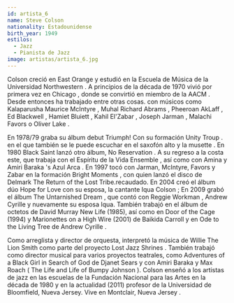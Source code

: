 ```yaml
---
id: artista_6
name: Steve Colson
nationality: Estadounidense
birth_year: 1949
estilos: 
  - Jazz
  - Pianista de Jazz
image: artistas/artista_6.jpg
---
```


Colson creció en East Orange y estudió en la Escuela de Música de la Universidad Northwestern . A principios de la década de 1970 vivió por primera vez en Chicago , donde se convirtió en miembro de la AACM . Desde entonces ha trabajado entre otras cosas. con músicos como Kalaparusha Maurice McIntyre , Muhal Richard Abrams , Pheeroan AkLaff , Ed Blackwell , Hamiet Bluiett , Kahil El'Zabar , Joseph Jarman , Malachi Favors o Oliver Lake .

En 1978/79 graba su álbum debut Triumph! Con su formación Unity Troup . en el que también se le puede escuchar en el saxofón alto y la musette . En 1980 Black Saint lanzó otro álbum, No Reservation . A su regreso a la costa este, que trabaja con el Espíritu de la Vida Ensemble , así como con Amina y Amiri Baraka 's Azul Arca . En 1997 tocó con Jarman, McIntyre, Favors y Zabar en la formación Bright Moments , con quien lanzó el disco de Delmark The Return of the Lost Tribe.recaudado. En 2004 creó el álbum dúo Hope for Love con su esposa, la cantante Iqua Colson ; En 2009 grabó el álbum The Untarnished Dream , que contó con Reggie Workman , Andrew Cyrille y nuevamente su esposa Iqua. También trabajó en el álbum de octetos de David Murray New Life (1985),  así como en Door of the Cage (1994) y Marionettes on a High Wire (2001) de Baikida Carroll y en Ode to the Living Tree de Andrew Cyrille .

Como arreglista y director de orquesta, interpretó la música de Willie The Lion Smith como parte del proyecto Lost Jazz Shrines . También trabajó como director musical para varios proyectos teatrales, como Adventures of a Black Girl in Search of God de Djanet Sears y con Amiri Baraka y Max Roach ( The Life and Life of Bumpy Johnson ). Colson enseñó a los artistas de jazz en las escuelas de la Fundación Nacional para las Artes en la década de 1980 y en la actualidad (2011) profesor de la Universidad de Bloomfield, Nueva Jersey. Vive en Montclair, Nueva Jersey .